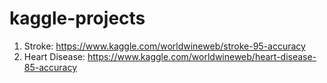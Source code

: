 # kaggle-projects

1. Stroke: https://www.kaggle.com/worldwineweb/stroke-95-accuracy
2. Heart Disease: https://www.kaggle.com/worldwineweb/heart-disease-85-accuracy

